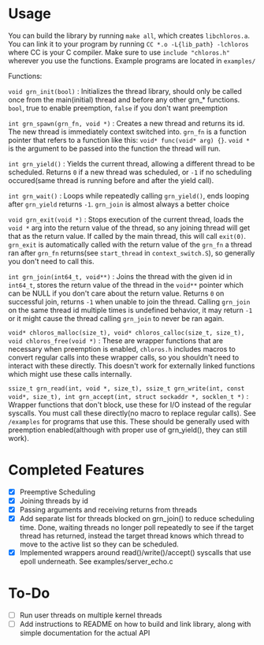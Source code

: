 # Usage
You can build the library by running `make all`, which creates `libchloros.a`. You can link it to your program by running `CC *.o -L{lib_path} -lchloros` where CC is your C compiler. 
Make sure to use `include "chloros.h"` wherever you use the functions. Example programs are located in `examples/`

Functions:

`void grn_init(bool)` : Initializes the thread library, should only be called once from the main(initial) thread and before any other grn_* functions. `bool`, true to enable preemption, `false` if you don't want preemption

`int grn_spawn(grn_fn, void *)` : Creates a new thread and returns its id. The new thread is immediately context switched into. `grn_fn` is a function pointer that refers to a function like this: `void* func(void* arg) {}`. `void *` is the argument to be passed into the function the thread will run.

`int grn_yield()` : Yields the current thread, allowing a different thread to be scheduled. Returns `0` if a new thread was scheduled, or `-1` if no scheduling occured(same thread is running before and after the yield call).

`int grn_wait()` : Loops while repeatedly calling `grn_yield()`, ends looping after `grn_yield` returns `-1`. `grn_join` is almost always a better choice

`void grn_exit(void *)` : Stops execution of the current thread, loads the `void *` arg into the return value of the thread, so any joining thread will get that as the return value. If called by the main thread, this will call `exit(0)`. `grn_exit` is automatically called with the return value of the `grn_fn` a thread ran  after `grn_fn` returns(see `start_thread` in `context_switch.S`), so generally you don't need to call this.

`int grn_join(int64_t, void**)` : Joins the thread with the given id in `int64_t`, stores the return value of the thread in the `void**` pointer which can be NULL if you don't care about the return value. Returns `0` on successful join, returns `-1` when unable to join the thread. Calling `grn_join` on the same thread id multiple times is undefined behavior, it may return `-1` or it might cause the thread calling `grn_join` to never be ran again.

`void* chloros_malloc(size_t), void* chloros_calloc(size_t, size_t), void chloros_free(void *)` : These are wrapper functions that are necessary when preemption is enabled, `chloros.h` includes macros to convert regular calls into these wrapper calls, so you shouldn't need to interact with these directly. This doesn't work for externally linked functions which might use these calls internally.

`ssize_t grn_read(int, void *, size_t), ssize_t grn_write(int, const void*, size_t), int grn_accept(int, struct sockaddr *, socklen_t *)` : Wrapper functions that don't block, use these for I/O instead of the regular syscalls. You must call these directly(no macro to replace regular calls). See `/examples` for programs that use this. These should be generally used with preemption enabled(although with proper use of grn_yield(), they can still work).





# Completed Features
 - [x] Preemptive Scheduling
 - [x] Joining threads by id
 - [x] Passing arguments and receiving returns from threads
 - [x] Add separate list for threads blocked on grn_join() to reduce scheduling time. Done, waiting threads no longer poll repeatedly to see if the target thread has returned, instead the target thread knows which thread to move to the active list so they can be scheduled.
 - [x] Implemented wrappers around read()/write()/accept() syscalls that use epoll underneath. See examples/server_echo.c
# To-Do
 - [ ] Run user threads on multiple kernel threads
 - [ ] Add instructions to README on how to build and link library, along with simple documentation for the actual API
